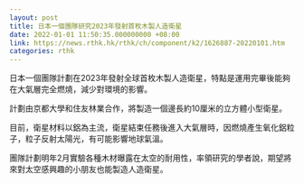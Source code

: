 ```yaml
---
layout: post
title: 日本一個團隊研究2023年發射首枚木製人造衛星
date: 2022-01-01 11:50:35.000000000 +08:00
link: https://news.rthk.hk/rthk/ch/component/k2/1626887-20220101.htm
categories: rthk
---
```


日本一個團隊計劃在2023年發射全球首枚木製人造衛星，特點是運用完畢後能夠在大氣層完全燃燒，減少對環境的影響。

計劃由京都大學和住友林業合作，將製造一個邊長約10厘米的立方體小型衛星。

目前，衛星材料以鋁為主流，衛星結束任務後進入大氣層時，因燃燒產生氧化鋁粒子，粒子反射太陽光，有可能影響地球氣溫。

團隊計劃明年2月實驗各種木材曝露在太空的耐用性，率領研究的學者說，期望將來對太空感興趣的小朋友也能製造人造衛星。
